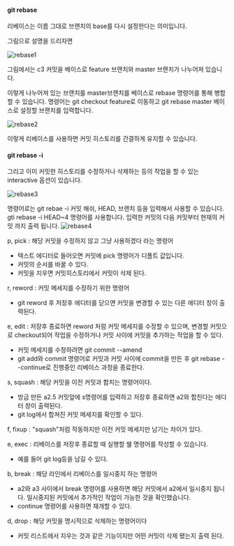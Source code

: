 #### git rebase

리베이스는 이름 그대로 브랜치의 base를 다시 설정한다는 의미입니다.

그림으로 설명을 드리자면

![rebase1](https://user-images.githubusercontent.com/52882578/116968652-e12e4800-acef-11eb-9258-1f9757c8b04f.PNG)

그림에서는 c3 커밋을 베이스로 feature 브랜치와 master 브랜치가 나누어져 있습니다.

이렇게 나누어져 있는 브랜치를 master브랜치를 베이스로 rebase 명령어를 통해 병합할 수 있습니다.
명령어는 git checkout feature로 이동하고 git rebase master 베이스로 설정할 브랜치를 입력합니다.

![rebase2](https://user-images.githubusercontent.com/52882578/116968651-e095b180-acef-11eb-83c8-c1e115527038.PNG)

이렇게 리베이스를 사용하면 커밋 히스토리를 간결하게 유지할 수 있습니다. 

#### git rebase -i

그리고 이미 커밋한 히스토리를 수정하거나 삭제하는 등의 작업을 할 수 있는 interactive  옵션이 있습니다.

![rebase3](https://user-images.githubusercontent.com/52882578/116968665-e7bcbf80-acef-11eb-9bd6-7cfede1c4822.PNG)

명령어로는 git rebae -i 커밋 해쉬, HEAD, 브랜치 등을 입력해서 사용할 수 있습니다.
gti rebase -i HEAD~4 명령어를 사용합니다. 
입력한 커밋의 다음 커밋부터 현재의 커밋 까지 출력 됩니다.
![rebase4](https://user-images.githubusercontent.com/52882578/116968661-e7242900-acef-11eb-90af-54f99676ba5e.PNG)


p, pick : 해당 커밋을 수정하지 않고 그냥 사용하겠다 라는 명령어
- 텍스트 에디터로 들어오면 커밋에 pick 명령어가 디폴트 값입니다.
- 커밋의 순서를 바꿀 수 있다. 
- 커밋을 지우면 커밋히스토리에서 커밋이 삭제 된다.

r, reword : 커밋 메세지를 수정하기 위한 명령어
- git reword 후 저장후 에디터를 닫으면 커밋을 변경할 수 있는 다른 에디터 창이 출력된다.

e, edit : 저장후 종료하면 reword 처럼 커밋 메세지를 수정할 수 있으며, 변경할 커밋으로 checkout되어 작업을 수정하거나 커밋 사이에 커밋을 추가하는 작업을 할 수 있다. 
- 커밋 메세지를 수정하려면 git commit --amend
- git add와 commit  명령어로 커밋과 커밋 사이에 commit을 만든 후 git rebase --continue로 진행중인 리베이스 과정을 종료한다.

s, squash : 해당 커밋을 이전 커밋과 합치는 명령어이다. 
- 방금 만든 a2.5 커밋앞에 s명령어를 입력하고 저장후 종료하면 a2와 합친다는 에디터 창이 출력된다.
- git log에서 합쳐진 커밋 메세지를 확인할 수 있다.

f, fixup : "squash"처럼 작동하지만  이전 커밋 메세지만 남기는 차이가 있다. 

e, exec : 리베이스를 저장후 종료할 때 실행할 쉘 명령어를 작성할 수 있습니다.
- 예를 들어 git log등을 남길 수 있다.

b, break : 해당 라인에서 리베이스를 일시중지 하는 명령어
- a2와 a3 사이에서 break 명령어를 사용하면  해당 커밋에서 a2에서 일시중지 됩니다. 일시중지된 커밋에서 추가적인 작업이 가능한 것을 확인했습니다.
- continue 명령어를 사용하면 재개할 수 있다.

d, drop : 해당 커밋을 명시적으로 삭제하는 명령어이다

- 커밋 리스트에서 지우는 것과 같은 기능이지만 어떤 커밋이 삭제 됐는지 출력 된다.





